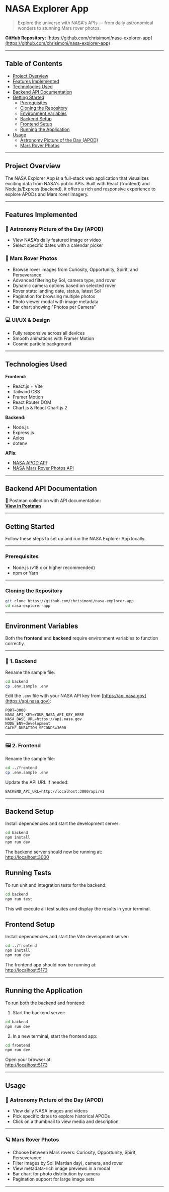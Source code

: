 # NASA Explorer App

> Explore the universe with NASA's APIs — from daily astronomical wonders to stunning Mars rover photos.

**GitHub Repository:** [https://github.com/chrisimoni/nasa-explorer-app](https://github.com/chrisimoni/nasa-explorer-app)

---

## Table of Contents

- [Project Overview](#project-overview)
- [Features Implemented](#features-implemented)
- [Technologies Used](#technologies-used)
- [Backend API Documentation](#backend-api-documentation)
- [Getting Started](#getting-started)
  - [Prerequisites](#prerequisites)
  - [Cloning the Repository](#cloning-the-repository)
  - [Environment Variables](#environment-variables)
  - [Backend Setup](#backend-setup)
  - [Frontend Setup](#frontend-setup)
  - [Running the Application](#running-the-application)
- [Usage](#usage)
  - [Astronomy Picture of the Day (APOD)](#astronomy-picture-of-the-day-apod)
  - [Mars Rover Photos](#mars-rover-photos)

---

## Project Overview

The NASA Explorer App is a full-stack web application that visualizes exciting data from NASA's public APIs. Built with React (frontend) and Node.js/Express (backend), it offers a rich and responsive experience to explore APODs and Mars rover imagery.

---

## Features Implemented

### 🔭 Astronomy Picture of the Day (APOD)

- View NASA’s daily featured image or video
- Select specific dates with a calendar picker

### 🚀 Mars Rover Photos

- Browse rover images from Curiosity, Opportunity, Spirit, and Perseverance
- Advanced filtering by Sol, camera type, and rover
- Dynamic camera options based on selected rover
- Rover stats: landing date, status, latest Sol
- Pagination for browsing multiple photos
- Photo viewer modal with image metadata
- Bar chart showing "Photos per Camera"

### 💻 UI/UX & Design

- Fully responsive across all devices
- Smooth animations with Framer Motion
- Cosmic particle background

---

## Technologies Used

**Frontend:**

- React.js + Vite
- Tailwind CSS
- Framer Motion
- React Router DOM
- Chart.js & React Chart.js 2

**Backend:**

- Node.js
- Express.js
- Axios
- dotenv

**APIs:**

- [NASA APOD API](https://api.nasa.gov/)
- [NASA Mars Rover Photos API](https://api.nasa.gov/)

---

## Backend API Documentation

📮 Postman collection with API documentation:  
[**View in Postman**](https://documenter.getpostman.com/view/7330864/2sB34hGg3G)

---

## Getting Started

Follow these steps to set up and run the NASA Explorer App locally.

---

### Prerequisites

- Node.js (v18.x or higher recommended)
- npm or Yarn

---

### Cloning the Repository

```bash
git clone https://github.com/chrisimoni/nasa-explorer-app
cd nasa-explorer-app
```

---

## Environment Variables

Both the **frontend** and **backend** require environment variables to function correctly.

---

### 🔧 1. Backend

Rename the sample file:

```bash
cd backend
cp .env.sample .env
```

Edit the `.env` file with your NASA API key from [https://api.nasa.gov](https://api.nasa.gov):

```env
PORT=3000
NASA_API_KEY=YOUR_NASA_API_KEY_HERE
NASA_BASE_URL=https://api.nasa.gov
NODE_ENV=development
CACHE_DURATION_SECONDS=3600
```

---

### 🖼 2. Frontend

Rename the sample file:

```bash
cd ../frontend
cp .env.sample .env
```

Update the API URL if needed:

```env
BACKEND_API_URL=http://localhost:3000/api/v1
```

---

## Backend Setup

Install dependencies and start the development server:

```bash
cd backend
npm install
npm run dev
```

The backend server should now be running at:  
[http://localhost:3000](http://localhost:3000)

## Running Tests

To run unit and integration tests for the backend:

```bash
cd backend
npm run test
```

This will execute all test suites and display the results in your terminal.

## Frontend Setup

Install dependencies and start the Vite development server:

```bash
cd ../frontend
npm install
npm run dev
```

The frontend app should now be running at:  
[http://localhost:5173](http://localhost:5173)

---

## Running the Application

To run both the backend and frontend:

1. Start the backend server:

```bash
cd backend
npm run dev
```

2. In a new terminal, start the frontend app:

```bash
cd frontend
npm run dev
```

Open your browser at:  
[http://localhost:5173](http://localhost:5173)

---

## Usage

### 🌌 Astronomy Picture of the Day (APOD)

- View daily NASA images and videos
- Pick specific dates to explore historical APODs
- Click on a thumbnail to view media and description

---

### 🪐 Mars Rover Photos

- Choose between Mars rovers: Curiosity, Opportunity, Spirit, Perseverance
- Filter images by Sol (Martian day), camera, and rover
- View metadata-rich image previews in a modal
- Bar chart for photo distribution by camera
- Pagination support for large image sets

---
